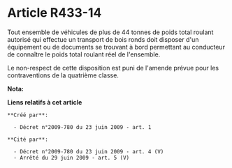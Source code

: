 # Article R433-14

Tout ensemble de véhicules de plus de 44 tonnes de poids total roulant autorisé qui effectue un transport de bois ronds doit
disposer d'un équipement ou de documents se trouvant à bord permettant au conducteur de connaître le poids total roulant réel
de l'ensemble. 

Le non-respect de cette disposition est puni de l'amende prévue pour les contraventions de la quatrième classe.

**Nota:**



**Liens relatifs à cet article**

	**Créé par**:

	  - Décret n°2009-780 du 23 juin 2009 - art. 1

	**Cité par**:

	  - Décret n°2009-780 du 23 juin 2009 - art. 4 (V)
	  - Arrêté du 29 juin 2009 - art. 5 (V)
